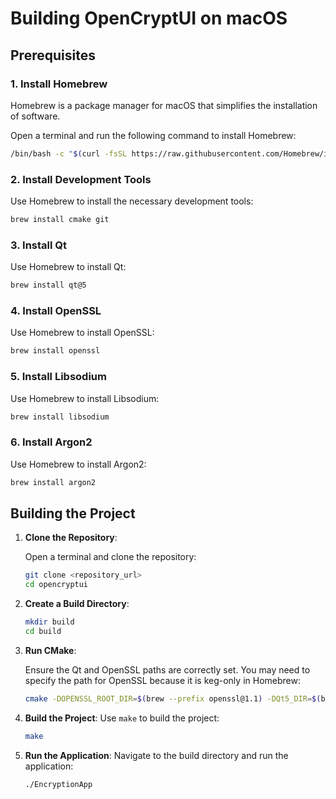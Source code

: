 # Building OpenCryptUI on macOS

## Prerequisites

### 1. Install Homebrew

Homebrew is a package manager for macOS that simplifies the installation of software.

Open a terminal and run the following command to install Homebrew:
```sh
/bin/bash -c "$(curl -fsSL https://raw.githubusercontent.com/Homebrew/install/HEAD/install.sh)"
```

### 2. Install Development Tools

Use Homebrew to install the necessary development tools:

```sh
brew install cmake git
```

### 3. Install Qt

Use Homebrew to install Qt:

```sh
brew install qt@5
```

### 4. Install OpenSSL

Use Homebrew to install OpenSSL:

```sh
brew install openssl
```

### 5. Install Libsodium

Use Homebrew to install Libsodium:

```sh
brew install libsodium
```

### 6. Install Argon2

Use Homebrew to install Argon2:

```sh
brew install argon2
```

## Building the Project

1. **Clone the Repository**:

   Open a terminal and clone the repository:
   ```sh
   git clone <repository_url>
   cd opencryptui
   ```

2. **Create a Build Directory**:
   ```sh
   mkdir build
   cd build
   ```

3. **Run CMake**:

   Ensure the Qt and OpenSSL paths are correctly set. You may need to specify the path for OpenSSL because it is keg-only in Homebrew:

   ```sh
   cmake -DOPENSSL_ROOT_DIR=$(brew --prefix openssl@1.1) -DQt5_DIR=$(brew --prefix qt@5)/lib/cmake/Qt5 ..
   ```

4. **Build the Project**:
   Use `make` to build the project:
   ```sh
   make
   ```

5. **Run the Application**:
   Navigate to the build directory and run the application:
   ```sh
   ./EncryptionApp
   ```
